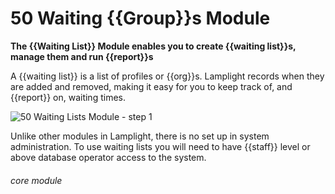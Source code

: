 # 50 Waiting {{Group}}s Module

**The {{Waiting List}} Module enables you to create {{waiting list}}s, manage them and run {{report}}s**

A {{waiting list}} is a list of profiles or {{org}}s. Lamplight records when they are added and removed, making it easy for you to keep track of, and {{report}} on, waiting times.

![50 Waiting Lists Module - step 1](50_Waiting_Lists_Module_im_1.png)

Unlike other modules in Lamplight, there is no set up in system administration.
To use waiting lists you will need to have {{staff}} level or above database operator access to the system.


###### core module
